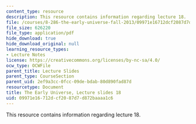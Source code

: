```yaml
---
content_type: resource
description: This resource contains information regarding lecture 18.
file: /courses/8-286-the-early-universe-fall-2013/09971e16712dcf2087d7d872baaaa1c6_MIT8_286F13_lec18.pdf
file_size: 626220
file_type: application/pdf
hide_download: true
hide_download_original: null
learning_resource_types:
- Lecture Notes
license: https://creativecommons.org/licenses/by-nc-sa/4.0/
ocw_type: OCWFile
parent_title: Lecture Slides
parent_type: CourseSection
parent_uid: 2ef9a3cc-0fcc-09de-bdab-80d890fad87d
resourcetype: Document
title: The Early Universe, Lecture slides 18
uid: 09971e16-712d-cf20-87d7-d872baaaa1c6
---
```

This resource contains information regarding lecture 18.